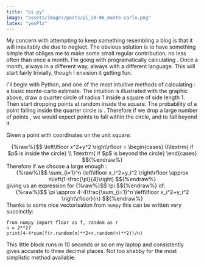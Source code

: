 ```yaml
---
title: "pi.py"
image: "assets/images/posts/pi_20-06_monte-carlo.png"
latex: "yesPlz"
---
```


My concern with attempting to keep something resembling a blog is that it will inevitably die due to neglect. The obvious solution is to have something simple that obliges me to make some small regular contribution, no less often than once a month. I'm going with programatically calculating <script markdown="0" type="math/tex">\pi</script>. Once a month, always in a different way, always with a different language. This will start fairly trivially, though I envision it getting fun.

I'll begin with Python, and one of the most intuitive methods of calculating <script markdown="0" type="math/tex">\pi</script>: a basic monte-carlo estimate. The intuition is illustrated with the graphic above, draw a quarter circle of radius 1 inside a square of side length 1. Then start dropping points at random inside the square. The probability of a point falling inside the quarter circle is <script markdown="0" type="math/tex">\pi/4</script>. Therefore if we drop a large number of points <script markdown="0" type="math/tex">\pi</script>, we would expect <script markdown="0" type="math/tex">n\pi/4</script> points to fall within the circle, and <script markdown="0" type="math/tex">n(1-\pi/4)</script> to fall beyond it.

Given a point <script markdown="0" type="math/tex">p</script> with coordinates <script markdown="0" type="math/tex">(x,y)</script> on the unit square:
<div markdown="0" style="text-align:center">{%raw%}$$
\left\lfloor x^2+y^2 \right\rfloor = \begin{cases}
    0\textrm{ if $p$ is inside the circle} \\
    1\textrm{ if $p$ is beyond the circle}
\end{cases}
$${%endraw%}</div>
Therefore if we choose a large enough <script markdown="0" type="math/tex">n</script>:
<div markdown="0" style="text-align:center">{%raw%}$$
\sum_{i=1}^n \left\lfloor x_i^2+y_i^2 \right\rfloor \approx  n\left(1-\frac{\pi}{4}\right)
$${%endraw%}</div>
giving us an expression for {%raw%}$$ \pi $${%endraw%} of:
<div markdown="0" style="text-align:center">{%raw%}$$
\pi \approx  4-4\frac{\sum_{i=1}^n \left\lfloor x_i^2+y_i^2 \right\rfloor}{n}
$${%endraw%}</div>
Thanks to some nice vectorisation from <code>numpy</code> this can be written very succinctly:
<pre><code>from numpy import floor as f, random as r
n = 2**27
print(4-4*sum(f(r.random(n)**2+r.random(n)**2))/n)
</code></pre>
This little block runs in 10 seconds or so on my laptop and consistently gives <script markdown="0" type="math/tex">\pi</script> accurate to three decimal places. Not too shabby for the most simplistic method available.